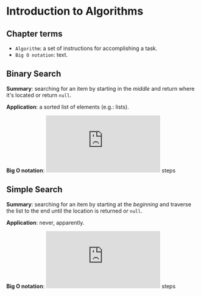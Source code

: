 # Introduction to Algorithms

## Chapter terms

* `Algorithm`: a set of instructions for accomplishing a task.
* `Big O notation`: text.

## Binary Search

**Summary**: searching for an item by starting in the *middle* and return where it's located or return `null`.

**Application**: a sorted list of elements (e.g.: lists).

**Big O notation**: ![log_2n](http://www.sciweavers.org/tex2img.php?eq=%5Clog_2n&bc=White&fc=Black&im=jpg&fs=12&ff=arev&edit=0) steps

## Simple Search

**Summary**: searching for an item by starting at the *beginning* and traverse the list to the end until the location is returned or `null`.

**Application**: never, apparently.

**Big O notation**: ![n](http://www.sciweavers.org/tex2img.php?eq=n&bc=White&fc=Black&im=jpg&fs=12&ff=arev&edit=0) steps
